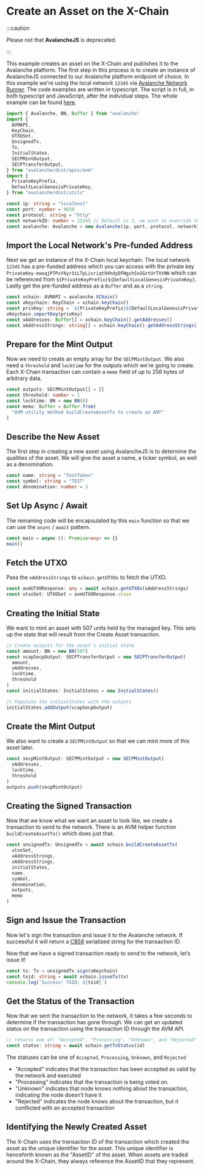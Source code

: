 # Create an Asset on the X-Chain

:::caution

Please not that **AvalancheJS** is deprecated.

:::

This example creates an asset on the X-Chain and publishes it to the Avalanche
platform. The first step in this process is to create an instance of AvalancheJS
connected to our Avalanche platform endpoint of choice. In this example we're
using the local network `12345` via [Avalanche Network
Runner](../../subnets/network-runner.md). The code examples are written in
typescript. The script is in full, in both typescript and JavaScript, after the
individual steps. The whole example can be found
[here](https://github.com/ava-labs/avalanchejs/blob/master/examples/avm/buildCreateAssetTx.ts).

```ts
import { Avalanche, BN, Buffer } from "avalanche"
import {
  AVMAPI,
  KeyChain,
  UTXOSet,
  UnsignedTx,
  Tx,
  InitialStates,
  SECPMintOutput,
  SECPTransferOutput,
} from "avalanche/dist/apis/avm"
import {
  PrivateKeyPrefix,
  DefaultLocalGenesisPrivateKey,
} from "avalanche/dist/utils"

const ip: string = "localhost"
const port: number = 9650
const protocol: string = "http"
const networkID: number = 12345 // Default is 1, we want to override that for our local network
const avalanche: Avalanche = new Avalanche(ip, port, protocol, networkID)
```

## Import the Local Network's Pre-funded Address

Next we get an instance of the X-Chain local keychain. The local network `12345`
has a pre-funded address which you can access with the private key
`PrivateKey-ewoqjP7PxY4yr3iLTpLisriqt94hdyDFNgchSxGGztUrTXtNN` which can be
referenced from `${PrivateKeyPrefix}${DefaultLocalGenesisPrivateKey}`. Lastly
get the pre-funded address as a `Buffer` and as a `string`.

```ts
const xchain: AVMAPI = avalanche.XChain()
const xKeychain: KeyChain = xchain.keyChain()
const privKey: string = `${PrivateKeyPrefix}${DefaultLocalGenesisPrivateKey}`
xKeychain.importKey(privKey)
const xAddresses: Buffer[] = xchain.keyChain().getAddresses()
const xAddressStrings: string[] = xchain.keyChain().getAddressStrings()
```

## Prepare for the Mint Output

Now we need to create an empty array for the `SECPMintOutput`. We also need a
`threshold` and `locktime` for the outputs which we're going to create. Each
X-Chain transaction can contain a `memo` field of up to 256 bytes of
arbitrary data.

```ts
const outputs: SECPMintOutput[] = []
const threshold: number = 1
const locktime: BN = new BN(0)
const memo: Buffer = Buffer.from(
  "AVM utility method buildCreateAssetTx to create an ANT"
)
```

## Describe the New Asset

The first step in creating a new asset using AvalancheJS is to determine the
qualities of the asset. We will give the asset a name, a ticker symbol, as well
as a denomination.

```ts
const name: string = "TestToken"
const symbol: string = "TEST"
const denomination: number = 3
```

## Set Up Async / Await

The remaining code will be encapsulated by this `main` function so that we can
use the `async` / `await` pattern.

```ts
const main = async (): Promise<any> => {}
main()
```

## Fetch the UTXO

Pass the `xAddressStrings` to `xchain.getUTXOs` to fetch the UTXO.

```ts
const avmUTXOResponse: any = await xchain.getUTXOs(xAddressStrings)
const utxoSet: UTXOSet = avmUTXOResponse.utxos
```

## Creating the Initial State

We want to mint an asset with 507 units held by the managed key. This sets up
the state that will result from the Create Asset transaction.

```ts
// Create outputs for the asset's initial state
const amount: BN = new BN(507)
const vcapSecpOutput: SECPTransferOutput = new SECPTransferOutput(
  amount,
  xAddresses,
  locktime,
  threshold
)
const initialStates: InitialStates = new InitialStates()

// Populate the initialStates with the outputs
initialStates.addOutput(vcapSecpOutput)
```

## Create the Mint Output

We also want to create a `SECPMintOutput` so that we can mint more of this asset later.

```ts
const secpMintOutput: SECPMintOutput = new SECPMintOutput(
  xAddresses,
  locktime,
  threshold
)
outputs.push(secpMintOutput)
```

## Creating the Signed Transaction

Now that we know what we want an asset to look like, we create a transaction to
send to the network. There is an AVM helper function `buildCreateAssetTx()`
which does just that.

```ts
const unsignedTx: UnsignedTx = await xchain.buildCreateAssetTx(
  utxoSet,
  xAddressStrings,
  xAddressStrings,
  initialStates,
  name,
  symbol,
  denomination,
  outputs,
  memo
)
```

## Sign and Issue the Transaction

Now let's sign the transaction and issue it to the Avalanche network. If
successful it will return a
[CB58](http://support.avalabs.org/en/articles/4587395-what-is-cb58) serialized
string for the transaction ID.

Now that we have a signed transaction ready to send to the network, let’s issue it!

```ts
const tx: Tx = unsignedTx.sign(xKeychain)
const txid: string = await xchain.issueTx(tx)
console.log(`Success! TXID: ${txid}`)
```

## Get the Status of the Transaction

Now that we sent the transaction to the network, it takes a few seconds to
determine if the transaction has gone through. We can get an updated status on
the transaction using the transaction ID through the AVM API.

```ts
// returns one of: "Accepted", "Processing", "Unknown", and "Rejected"
const status: string = await xchain.getTxStatus(id)
```

The statuses can be one of `Accepted`, `Processing`, `Unknown`, and `Rejected`

- "Accepted" indicates that the transaction has been accepted as valid by the network and executed
- "Processing" indicates that the transaction is being voted on.
- "Unknown" indicates that node knows nothing about the transaction, indicating
  the node doesn’t have it
- "Rejected" indicates the node knows about the transaction, but it conflicted with an accepted transaction

## Identifying the Newly Created Asset

The X-Chain uses the transaction ID of the transaction which created the asset
as the unique identifier for the asset. This unique identifier is henceforth
known as the "AssetID" of the asset. When assets are traded around the X-Chain,
they always reference the AssetID that they represent.
